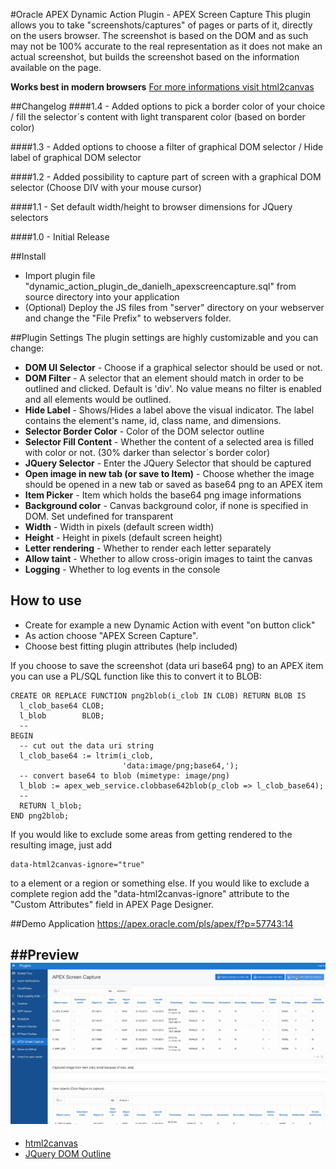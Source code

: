 #Oracle APEX Dynamic Action Plugin - APEX Screen Capture
This plugin allows you to take "screenshots/captures" of pages or parts of it, directly on the users browser.
The screenshot is based on the DOM and as such may not be 100% accurate to the real representation as it does not make an actual screenshot, but builds the screenshot based on the information available on the page.

**Works best in modern browsers** [For more informations visit html2canvas](https://github.com/niklasvh/html2canvas)

##Changelog
####1.4 - Added options to pick a border color of your choice / fill the selector´s content with light transparent color (based on border color)

####1.3 - Added options to choose a filter of graphical DOM selector / Hide label of graphical DOM selector

####1.2 - Added possibility to capture part of screen with a graphical DOM selector (Choose DIV with your mouse cursor)

####1.1 - Set default width/height to browser dimensions for JQuery selectors

####1.0 - Initial Release

##Install
- Import plugin file "dynamic_action_plugin_de_danielh_apexscreencapture.sql" from source directory into your application
- (Optional) Deploy the JS files from "server" directory on your webserver and change the "File Prefix" to webservers folder.

##Plugin Settings
The plugin settings are highly customizable and you can change:
- **DOM UI Selector** - Choose if a graphical selector should be used or not.
- **DOM Filter** - A selector that an element should match in order to be outlined and clicked. Default is 'div'. No value means no filter is enabled and all elements would be outlined.
- **Hide Label** - Shows/Hides a label above the visual indicator. The label contains the element's name, id, class name, and dimensions.
- **Selector Border Color** - Color of the DOM selector outline
- **Selector Fill Content** - Whether the content of a selected area is filled with color or not. (30% darker than selector´s border color)
- **JQuery Selector** - Enter the JQuery Selector that should be captured
- **Open image in new tab (or save to Item)** - Choose whether the image should be opened in a new tab or saved as base64 png to an APEX item
- **Item Picker** - Item which holds the base64 png image informations
- **Background color** - Canvas background color, if none is specified in DOM. Set undefined for transparent
- **Width** - Width in pixels (default screen width)
- **Height** - Height in pixels (default screen height)
- **Letter rendering** - Whether to render each letter separately
- **Allow taint** - Whether to allow cross-origin images to taint the canvas
- **Logging** - Whether to log events in the console

## How to use
- Create for example a new Dynamic Action with event "on button click"
- As action choose "APEX Screen Capture".
- Choose best fitting plugin attributes (help included)

If you choose to save the screenshot (data uri base64 png) to an APEX item you can use a PL/SQL function like this to convert it to BLOB:

```language-sql
CREATE OR REPLACE FUNCTION png2blob(i_clob IN CLOB) RETURN BLOB IS
  l_clob_base64 CLOB;
  l_blob        BLOB;
  --
BEGIN
  -- cut out the data uri string
  l_clob_base64 := ltrim(i_clob,
                         'data:image/png;base64,');
  -- convert base64 to blob (mimetype: image/png)
  l_blob := apex_web_service.clobbase642blob(p_clob => l_clob_base64);
  --
  RETURN l_blob;
END png2blob;
```

If you would like to exclude some areas from getting rendered to the resulting image, just add

```
data-html2canvas-ignore="true"
```

to a element or a region or something else.
If you would like to exclude a complete region add the "data-html2canvas-ignore" attribute to the "Custom Attributes" field in APEX Page Designer.


##Demo Application
https://apex.oracle.com/pls/apex/f?p=57743:14

##Preview
![](https://github.com/Dani3lSun/apex-plugin-apexscreencapture/blob/master/preview.gif)
---
- [html2canvas](https://github.com/niklasvh/html2canvas)
- [ JQuery DOM Outline](https://github.com/andrewchilds/jQuery.DomOutline)